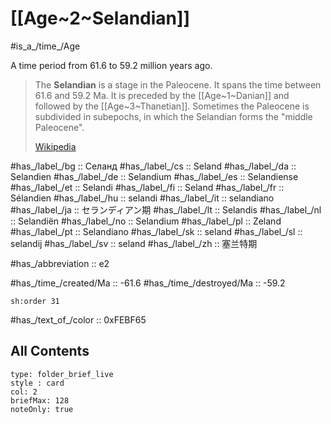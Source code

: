 # [[Age~2~Selandian]] 

#is_a_/time_/Age 

A time period from 61.6 to 59.2 million years ago. 

> The **Selandian** is a stage in the Paleocene. It spans the time between 61.6 and 59.2 Ma. It is preceded by the [[Age~1~Danian]] and followed by the [[Age~3~Thanetian]]. Sometimes the Paleocene is subdivided in subepochs, in which the Selandian forms the "middle Paleocene".
>
> [Wikipedia](https://en.wikipedia.org/wiki/Selandian)

#has_/label_/bg  :: Селанд
#has_/label_/cs  :: Seland
#has_/label_/da  :: Selandien
#has_/label_/de  :: Selandium
#has_/label_/es  :: Selandiense
#has_/label_/et  :: Selandi
#has_/label_/fi  :: Seland
#has_/label_/fr  :: Sélandien
#has_/label_/hu  :: selandi
#has_/label_/it  :: selandiano
#has_/label_/ja  :: セランディアン期
#has_/label_/lt  :: Selandis
#has_/label_/nl  :: Selandiën
#has_/label_/no  :: Selandium
#has_/label_/pl  :: Zeland
#has_/label_/pt  :: Selandiano
#has_/label_/sk  :: seland
#has_/label_/sl  :: selandij
#has_/label_/sv  :: seland
#has_/label_/zh  :: 塞兰特期

#has_/abbreviation :: e2

#has_/time_/created/Ma :: -61.6
#has_/time_/destroyed/Ma :: -59.2

    sh:order 31 

#has_/text_of_/color :: 0xFEBF65

## All Contents

```ccard
type: folder_brief_live
style : card
col: 2
briefMax: 128
noteOnly: true
```


